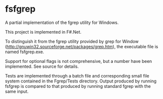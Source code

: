 fsfgrep
=======

A partial implementation of the fgrep utility for Windows. 

This project is implemented in F#.Net.

To distinguish it from the fgrep utility provided by grep for Window (http://gnuwin32.sourceforge.net/packages/grep.htm),
the executable file is named fsfgrep.exe.

Support for optional flags is not comprehensive, but a number have been implemented. See source for details.

Tests are implemented through a batch file and corresponding small file system contained in the Fgrep/Tests directory.
Output produced by running fsfgrep is compared to that produced by running standard fgrep with the same input.
